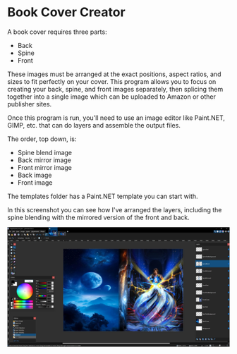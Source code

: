 # Book Cover Creator

A book cover requires three parts:
- Back
- Spine
- Front

These images must be arranged at the exact positions, aspect ratios, and sizes to fit perfectly on your cover. This program allows you to focus on creating your back, spine, and front images separately, then splicing them together into a single image which can be uploaded to Amazon or other publisher sites.

Once this program is run, you'll need to use an image editor like Paint.NET, GIMP, etc. that can do layers and assemble the output files.

The order, top down, is:
- Spine blend image
- Back mirror image
- Front mirror image
- Back image
- Front image

The templates folder has a Paint.NET template you can start with.

In this screenshot you can see how I've arranged the layers, including the spine blending with the mirrored version of the front and back.

![Bane War Fury example cover](img/Screenshot1.webp)
